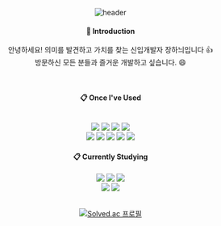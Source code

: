 <div align="center">
  
  ![header](https://capsule-render.vercel.app/api?type=transparent&text=Find%20Meaning&fontColor=5b5b5b)


####  :wave: Introduction
  <p> 안녕하세요! 의미를 발견하고 가치를 찾는 신입개발자 장하늬입니다 👍 <br/> 방문하신 모든 분들과 즐거운 개발하고 싶습니다. 😄 </p>
  <br/>
  

####  :clipboard: Once I've Used 
 <br/>
<img src="https://img.shields.io/badge/Python-white?style=flat&logo=Python&logoColor=3776AB">
<img src="https://img.shields.io/badge/Django-339933?style=flat&logo=Django&logoColor=092E20">
<img src="https://img.shields.io/badge/MySQL-4479A1?style=flat&logo=MySQL&logoColor=white">
<img src="https://img.shields.io/badge/PostgreSQL-4169E1?style=flat&logo=PostgreSQL&logoColor=white"> <br>
<img src="https://img.shields.io/badge/JavaScript-grey?style=flat&logo=JavaScript&logoColor=F7DF1E">  
<img src="https://img.shields.io/badge/HTML5-E34F26?style=flat&logo=HTML5&logoColor=white">
<img src="https://img.shields.io/badge/CSS3-1572B6?style=flat&logo=CSS3&logoColor=white"> 
<img src="https://img.shields.io/badge/github-181717?style=flat&logo=github&logoColor=white">
<img src="https://img.shields.io/badge/VSCode-007ACC?style=flat&logo=VisualStudioCode&logoColor=white">
  <br/>

####  :clipboard: Currently Studying   
<img src="https://img.shields.io/badge/JavaScript-grey?style=flat&logo=JavaScript&logoColor=F7DF1E"> 
<img src="https://img.shields.io/badge/TypeScript-FFFFFF?style=flat&logo=TypeScript&logoColor=3178C6">
<img src="https://img.shields.io/badge/Node.js-black?style=flat&logo=Node.js&logoColor=339933"> <br>
<img src="https://img.shields.io/badge/MongoDB-003300?style=flat&logo=MongoDB&logoColor=47A248">
<img src="https://img.shields.io/badge/Mongoose-green?style=flat&logo=Mongoose&logoColor=880000">
  <br/>
  <br/>
  
[![Solved.ac
프로필](http://mazassumnida.wtf/api/generate_badge?boj=hany93815)](https://solved.ac/hany93815)
</div>

  
